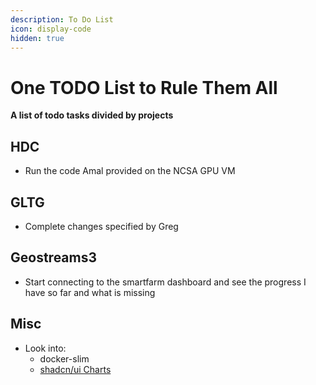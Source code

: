 ```yaml
---
description: To Do List
icon: display-code
hidden: true
---
```

# One TODO List to Rule Them All

**A list of todo tasks divided by projects**

## HDC
- Run the code Amal provided on the NCSA GPU VM

## GLTG 

- Complete changes specified by Greg

## Geostreams3

- Start connecting to the smartfarm dashboard and see the progress I have so far and what is missing

## Misc
- Look into:
    - docker-slim
    - [shadcn/ui Charts](https://ui.shadcn.com/charts)